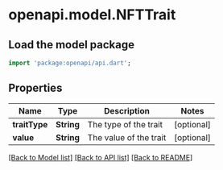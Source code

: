 # openapi.model.NFTTrait

## Load the model package
```dart
import 'package:openapi/api.dart';
```

## Properties
Name | Type | Description | Notes
------------ | ------------- | ------------- | -------------
**traitType** | **String** | The type of the trait | [optional] 
**value** | **String** | The value of the trait | [optional] 

[[Back to Model list]](../README.md#documentation-for-models) [[Back to API list]](../README.md#documentation-for-api-endpoints) [[Back to README]](../README.md)


